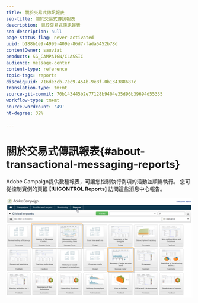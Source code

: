 ```yaml
---
title: 關於交易式傳訊報表
seo-title: 關於交易式傳訊報表
description: 關於交易式傳訊報表
seo-description: null
page-status-flag: never-activated
uuid: b188b1e9-4999-409e-86d7-fada5452b78d
contentOwner: sauviat
products: SG_CAMPAIGN/CLASSIC
audience: message-center
content-type: reference
topic-tags: reports
discoiquuid: 716de3cb-7ec9-454b-9e8f-0b134388687c
translation-type: tm+mt
source-git-commit: 70b143445b2e77128b9404e35d96b39694d55335
workflow-type: tm+mt
source-wordcount: '49'
ht-degree: 32%

---
```



# 關於交易式傳訊報表{#about-transactional-messaging-reports}

Adobe Campaign提供數種報表，可讓您控制執行例項的活動並順暢執行。 您可從控制實例的頁籤 **[!UICONTROL Reports]** 訪問這些消息中心報告。

![](assets/messagecenter_reporting_002.png)


